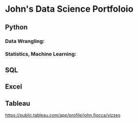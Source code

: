 # John's Data Science Portfoloio

## Python

### Data Wrangling:

### Statistics, Machine Learning:

## SQL

## Excel

## Tableau
https://public.tableau.com/app/profile/john.fiocca/vizzes

